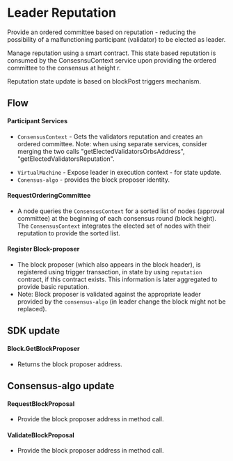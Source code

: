 # Leader Reputation

Provide an ordered committee based on reputation - 
reducing the possibility of a malfunctioning participant (validator) to be elected as leader.

Manage reputation using a smart contract. This state based reputation is consumed by the ConsesnsuContext service 
upon providing the ordered committee to the consensus at height r.

Reputation state update is based on blockPost triggers mechanism. 

<!--Note: Audit node - verification different than participant?-->
## Flow

#### Participant Services

* `ConsensusContext` - Gets the validators reputation and creates an ordered committee. 
Note: when using separate services, consider merging the two calls
 "getElectedValidatorsOrbsAddress", "getElectedValidatorsReputation".
<!--??Note: current block-proposer applies both for ordering and execution (results_block and transactions_block might have different committees)-->
* `VirtualMachine` - Expose leader in execution context - for state update. 
* `Conensus-algo` - provides the block proposer identity.



#### RequestOrderingCommittee 
* A node queries the `ConsensusContext` for a sorted list of nodes (approval committee) 
at the beginning of each consensus round (block height). The `ConsensusContext` integrates the elected set of nodes 
with their reputation to provide the sorted list. 

#### Register Block-proposer
* The block proposer (which also appears in the block header), is registered using trigger transaction, in state by using `reputation` contract, if this contract exists. 
This information is later aggregated to provide basic reputation.  
* Note: Block proposer is validated against the appropriate leader provided by the `consensus-algo` (in leader change the block might not be replaced). 

## SDK update
#### Block.GetBlockProposer
* Returns the block proposer address.

## Consensus-algo update
#### RequestBlockProposal
* Provide the block proposer address in method call.

#### ValidateBlockProposal
* Provide the block proposer address in method call.



